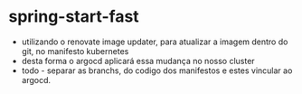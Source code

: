 # spring-start-fast
- utilizando o renovate image updater, para atualizar a imagem dentro do git, no manifesto kubernetes 
- desta forma o argocd aplicará essa mudança no nosso cluster
- todo - separar as branchs, do codigo dos manifestos e estes vincular ao argocd.
